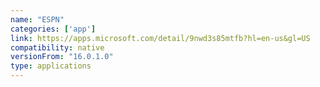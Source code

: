 ```yaml
---
name: "ESPN"
categories: ['app']
link: https://apps.microsoft.com/detail/9nwd3s85mtfb?hl=en-us&gl=US
compatibility: native
versionFrom: "16.0.1.0"
type: applications
---
```


